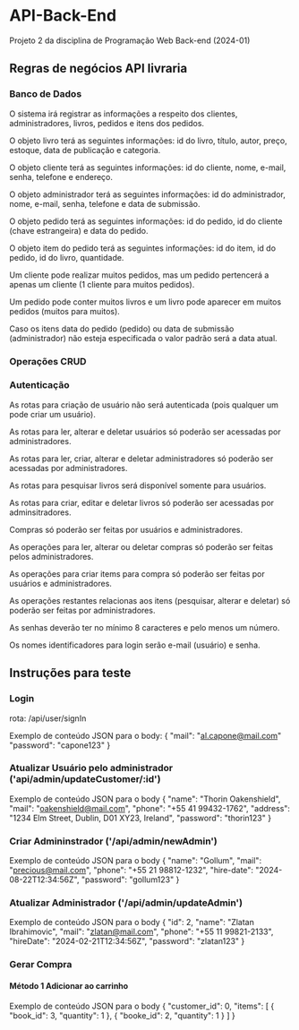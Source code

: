 # API-Back-End
 Projeto 2 da disciplina de Programação Web Back-end (2024-01)


## Regras de negócios API livraria

### Banco de Dados

O sistema irá registrar as informações a respeito dos clientes, administradores, livros, pedidos e itens dos pedidos.

O objeto livro terá as seguintes informações: id do livro, título, autor, preço, estoque, data de publicação e categoria.

O objeto cliente terá as seguintes informações: id do cliente, nome, e-mail, senha, telefone e endereço.

O objeto administrador terá as seguintes informações: id do administrador, nome, e-mail, senha, telefone e data de submissão.

O objeto pedido terá as seguintes informações: id do pedido, id do cliente (chave estrangeira) e data do pedido.


O objeto item do pedido terá as seguintes informações: id do item, id do pedido, id do livro, quantidade.

Um cliente pode realizar muitos pedidos, mas um pedido pertencerá a apenas um cliente (1 cliente para muitos pedidos).

Um pedido pode conter muitos livros e um livro pode aparecer em muitos pedidos (muitos para muitos).

Caso os itens data do pedido (pedido) ou data de submissão (administrador) não esteja especificada o valor padrão será a data atual.

### Operações CRUD


### Autenticação

As rotas para criação de usuário não será autenticada (pois qualquer um pode criar um usuário). 

As rotas para ler, alterar e deletar usuários só poderão ser acessadas por administradores.

As rotas para ler, criar, alterar e deletar administradores só poderão ser acessadas por administradores.

As rotas para pesquisar livros será disponível somente para usuários.

As rotas para criar, editar e deletar livros só poderão ser acessadas por adminsitradores.

Compras só poderão ser feitas por usuários e administradores.

As operações para ler, alterar ou deletar compras só poderão ser feitas pelos administradores.

As operações para criar items para compra só poderão ser feitas por usuários e administradores.

As operações restantes relacionas aos itens (pesquisar, alterar e deletar) só poderão ser feitas por administradores.

As senhas deverão ter no mínimo 8 caracteres e pelo menos um número.

Os nomes identificadores para login serão e-mail (usuário) e senha.


## Instruções para teste


### Login
rota: /api/user/signIn

Exemplo de conteúdo JSON para o body:
{
    "mail": "al.capone@mail.com"
    "password": "capone123"
}

### Atualizar Usuário pelo administrador ('api/admin/updateCustomer/:id')
Exemplo de conteúdo JSON para o body
{
    "name": "Thorin Oakenshield",
    "mail": "oakenshield@mail.com",
    "phone": "+55 41 99432-1762",
    "address": "1234 Elm Street, Dublin, D01 XY23, Ireland",
    "password": "thorin123"
}

### Criar Admininstrador ('/api/admin/newAdmin')
Exemplo de conteúdo JSON para o body
{
    "name": "Gollum",
    "mail": "precious@mail.com",
    "phone": "+55 21 98812-1232",
    "hire-date": "2024-08-22T12:34:56Z",
    "password": "gollum123"
}


### Atualizar Administrador ('/api/admin/updateAdmin')
Exemplo de conteúdo JSON para o body
{
    "id": 2,
    "name": "Zlatan Ibrahimovic",
    "mail": "zlatan@mail.com",
    "phone": "+55 11 99821-2133",
    "hireDate": "2024-02-21T12:34:56Z",
    "password": "zlatan123"
}


### Gerar Compra 
#### Método 1 Adicionar ao carrinho
Exemplo de conteúdo JSON para o body
{
    "customer_id": 0,
    "items": [
        {
            "book_id": 3,
            "quantity": 1
        },
        {
            "booke_id": 2,
            "quantity": 1
        }
    ]
}
